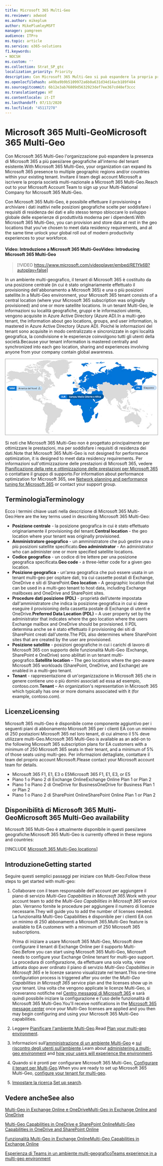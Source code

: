 ```yaml
---
title: Microsoft 365 Multi-Geo
ms.reviewer: adwood
ms.author: mikeplum
author: MikePlumleyMSFT
manager: pamgreen
audience: ITPro
ms.topic: article
ms.service: o365-solutions
f1.keywords:
- NOCSH
ms.custom: ''
ms.collection: Strat_SP_gtc
localization_priority: Priority
description: Con Microsoft 365 Multi-Geo si può espandere la propria presenza Microsoft 365 a più paesi/aree geografiche.
ms.openlocfilehash: a49ba9b9b5109972a6b0a631d34d14acb189f484
ms.sourcegitcommit: 6b12e3ab76809d5632923def7ee367cd48ef3ccc
ms.translationtype: HT
ms.contentlocale: it-IT
ms.lasthandoff: 07/13/2020
ms.locfileid: "45117278"
---
```

# <a name="microsoft-365-multi-geo"></a><span data-ttu-id="8d7bd-103">Microsoft 365 Multi-Geo</span><span class="sxs-lookup"><span data-stu-id="8d7bd-103">Microsoft 365 Multi-Geo</span></span>

<span data-ttu-id="8d7bd-104">Con Microsoft 365 Multi-Geo l'organizzazione può espandere la presenza di Microsoft 365 a più paesi/aree geografiche all'interno del tenant esistente.</span><span class="sxs-lookup"><span data-stu-id="8d7bd-104">With Microsoft 365 Multi-Geo, your organization can expand its Microsoft 365 presence to multiple geographic regions and/or countries within your existing tenant.</span></span> <span data-ttu-id="8d7bd-105">Invitare il team degli account Microsoft a iscrivere la propria società multi-nazionale a Microsoft 365 Multi-Geo.</span><span class="sxs-lookup"><span data-stu-id="8d7bd-105">Reach out to your Microsoft Account Team to sign up your Multi-National Company for Microsoft 365 Multi-Geo.</span></span>
  
<span data-ttu-id="8d7bd-106">Con Microsoft 365 Multi-Geo, è possibile effettuare il provisioning e archiviare i dati inattivi nelle posizioni geografiche scelte per soddisfare i requisiti di residenza dei dati e allo stesso tempo sbloccare lo sviluppo globale delle esperienze di produttività moderna per i dipendenti.</span><span class="sxs-lookup"><span data-stu-id="8d7bd-106">With Microsoft 365 Multi-Geo, you can provision and store data at rest in the geo locations that you've chosen to meet data residency requirements, and at the same time unlock your global roll out of modern productivity experiences to your workforce.</span></span>

#### <a name="video-introducing-microsoft-365-multi-geo"></a><span data-ttu-id="8d7bd-107">Video: Introduzione a Microsoft 365 Multi-Geo</span><span class="sxs-lookup"><span data-stu-id="8d7bd-107">Video: Introducing Microsoft 365 Multi-Geo</span></span>

> [!VIDEO https://www.microsoft.com/videoplayer/embed/RE1Yk6B?autoplay=false]

<span data-ttu-id="8d7bd-108">In un ambiente multi-geografico, il tenant di Microsoft 365 è costituito da una posizione centrale (in cui è stato originariamente effettuato il provisioning dell'abbonamento a Microsoft 365) e una o più posizioni satellite.</span><span class="sxs-lookup"><span data-stu-id="8d7bd-108">In a Multi-Geo environment, your Microsoft 365 tenant consists of a central location (where your Microsoft 365 subscription was originally provisioned) and one or more satellite locations.</span></span> <span data-ttu-id="8d7bd-109">In un tenant Multi-Geo, le informazioni su località geografiche, gruppi e le informazioni utente, vengono acquisite in Azure Active Directory (Azure AD).</span><span class="sxs-lookup"><span data-stu-id="8d7bd-109">In a multi-geo tenant, the information about geo locations, groups, and user information, is mastered in Azure Active Directory (Azure AD).</span></span> <span data-ttu-id="8d7bd-110">Poiché le informazioni del tenant sono acquisite in modo centralizzato e sincronizzate in ogni località geografica, la condivisione e le esperienze coinvolgono tutti gli utenti della società.</span><span class="sxs-lookup"><span data-stu-id="8d7bd-110">Because your tenant information is mastered centrally and synchronized into each geo location, sharing and experiences involving anyone from your company contain global awareness.</span></span>

![Schermata della mappa multi-geo dall'interfaccia di amministrazione di SharePoint.](media/multi-geo-world-map.png)

<span data-ttu-id="8d7bd-112">Si noti che Microsoft 365 Multi-Geo non è progettato principalmente per ottimizzare le prestazioni, ma per soddisfare i requisiti di residenza dei dati.</span><span class="sxs-lookup"><span data-stu-id="8d7bd-112">Note that Microsoft 365 Multi-Geo is not designed for performance optimization, it is designed to meet data residency requirements.</span></span> <span data-ttu-id="8d7bd-113">Per informazioni sull'ottimizzazione delle prestazioni di Microsoft 365, vedere [Pianificazione della rete e ottimizzazione delle prestazioni per Microsoft 365](https://support.office.com/article/e5f1228c-da3c-4654-bf16-d163daee8848) o contattare il gruppo di supporto.</span><span class="sxs-lookup"><span data-stu-id="8d7bd-113">For information about performance optimization for Microsoft 365, see [Network planning and performance tuning for Microsoft 365](https://support.office.com/article/e5f1228c-da3c-4654-bf16-d163daee8848) or contact your support group.</span></span>

## <a name="terminology"></a><span data-ttu-id="8d7bd-114">Terminologia</span><span class="sxs-lookup"><span data-stu-id="8d7bd-114">Terminology</span></span>

<span data-ttu-id="8d7bd-115">Ecco i termini chiave usati nella descrizione di Microsoft 365 Multi-Geo:</span><span class="sxs-lookup"><span data-stu-id="8d7bd-115">Here are the key terms used in describing Microsoft 365 Multi-Geo:</span></span>

- <span data-ttu-id="8d7bd-116">**Posizione centrale** - la posizione geografica in cui è stato effettuato originariamente il provisioning del tenant.</span><span class="sxs-lookup"><span data-stu-id="8d7bd-116">**Central location** - the geo location where your tenant was originally provisioned.</span></span>
- <span data-ttu-id="8d7bd-117">**Amministratore geografico** - un amministratore che può gestire una o più posizioni satellite specificato.</span><span class="sxs-lookup"><span data-stu-id="8d7bd-117">**Geo administrator** - An administrator who can administer one or more specified satellite locations.</span></span>
- <span data-ttu-id="8d7bd-118">**Codice geografico** - un codice di tre lettere per una posizione geografica specificata.</span><span class="sxs-lookup"><span data-stu-id="8d7bd-118">**Geo code** - a three-letter code for a given geo location.</span></span>
- <span data-ttu-id="8d7bd-119">**Posizione geografica** - un'area geografica che può essere usata in un tenant multi-geo per ospitare dati, tra cui cassette postali di Exchange, OneDrive e siti di SharePoint.</span><span class="sxs-lookup"><span data-stu-id="8d7bd-119">**Geo location** – A geographic location that can be used in a multi-geo tenant to host data, including Exchange mailboxes and OneDrive and SharePoint sites.</span></span>
- <span data-ttu-id="8d7bd-120">**Procedure dati posizione (PDL)** - proprietà dell’utente impostata dall'amministratore che indica la posizione geografica in cui si deve eseguire il provisioning della cassetta postale di Exchange di utenti e OneDrive.</span><span class="sxs-lookup"><span data-stu-id="8d7bd-120">**Preferred Data Location (PDL)** – A user property set by the administrator that indicates where the geo location where the users Exchange mailbox and OneDrive should be provisioned.</span></span> <span data-ttu-id="8d7bd-121">Il PDL determina anche se è stato effettuato il provisioning dei siti di SharePoint creati dall'utente.</span><span class="sxs-lookup"><span data-stu-id="8d7bd-121">The PDL also determines where SharePoint sites that are created by the user are provisioned.</span></span>
- <span data-ttu-id="8d7bd-122">**Posizione satellite** - posizioni geografiche in cui i carichi di lavoro di Microsoft 365 con supporto delle funzionalità Multi-Geo (Exchange, SharePoint e OneDrive) sono abilitati in un tenant multi-geografico.</span><span class="sxs-lookup"><span data-stu-id="8d7bd-122">**Satellite location** – The geo locations where the geo-aware Microsoft 365 workloads (SharePoint, OneDrive, and Exchange) are enabled in a multi-geo tenant.</span></span>
- <span data-ttu-id="8d7bd-123">**Tenant** - rappresentazione di un'organizzazione in Microsoft 365 che in genere contiene uno o più domini associati ad essa ad esempio, contoso.com.</span><span class="sxs-lookup"><span data-stu-id="8d7bd-123">**Tenant** – An organization's representation in Microsoft 365 which typically has one or more domains associated with it (for example, contoso.com).</span></span>

## <a name="licensing"></a><span data-ttu-id="8d7bd-124">Licenze</span><span class="sxs-lookup"><span data-stu-id="8d7bd-124">Licensing</span></span>

<span data-ttu-id="8d7bd-125">Microsoft 365 multi-Geo è disponibile come componente aggiuntivo per i seguenti piani di abbonamento Microsoft 365 per i clienti EA con un minimo di 250 postazioni Microsoft 365 nel loro tenant, di cui almeno il 5% deve utilizzare multi-Geo.</span><span class="sxs-lookup"><span data-stu-id="8d7bd-125">Microsoft 365 Multi-Geo is available as an add-on to the following Microsoft 365 subscription plans for EA customers with a minimum of 250 Microsoft 365 seats in their tenant, and a minimum of 5% of those seats using multi-geo.</span></span> <span data-ttu-id="8d7bd-126">Per informazioni dettagliate, contattare il team del proprio account Microsoft.</span><span class="sxs-lookup"><span data-stu-id="8d7bd-126">Please contact your Microsoft account team for details.</span></span>

- <span data-ttu-id="8d7bd-127">Microsoft 365 F1, E1, E3 o E5</span><span class="sxs-lookup"><span data-stu-id="8d7bd-127">Microsoft 365 F1, E1, E3, or E5</span></span>
- <span data-ttu-id="8d7bd-128">Piano 1 o Piano 2 di Exchange Online</span><span class="sxs-lookup"><span data-stu-id="8d7bd-128">Exchange Online Plan 1 or Plan 2</span></span>
- <span data-ttu-id="8d7bd-129">Piano 1 o Piano 2 di OneDrive for Business</span><span class="sxs-lookup"><span data-stu-id="8d7bd-129">OneDrive for Business Plan 1 or Plan 2</span></span>
- <span data-ttu-id="8d7bd-130">Piano 1 o Piano 2 di SharePoint Online</span><span class="sxs-lookup"><span data-stu-id="8d7bd-130">SharePoint Online Plan 1 or Plan 2</span></span>

## <a name="microsoft-365-multi-geo-availability"></a><span data-ttu-id="8d7bd-131">Disponibilità di Microsoft 365 Multi-Geo</span><span class="sxs-lookup"><span data-stu-id="8d7bd-131">Microsoft 365 Multi-Geo availability</span></span>

<span data-ttu-id="8d7bd-132">Microsoft 365 Multi-Geo è attualmente disponibile in questi paesi/aree geografiche:</span><span class="sxs-lookup"><span data-stu-id="8d7bd-132">Microsoft 365 Multi-Geo is currently offered in these regions and countries:</span></span>

[!INCLUDE [Microsoft 365 Multi-Geo locations](includes/office-365-multi-geo-locations.md)]

## <a name="getting-started"></a><span data-ttu-id="8d7bd-133">Introduzione</span><span class="sxs-lookup"><span data-stu-id="8d7bd-133">Getting started</span></span>

<span data-ttu-id="8d7bd-134">Seguire questi semplici passaggi per iniziare con Multi-Geo:</span><span class="sxs-lookup"><span data-stu-id="8d7bd-134">Follow these steps to get started with multi-geo:</span></span>

1. <span data-ttu-id="8d7bd-135">Collaborare con il team responsabile dell'account per aggiungere il piano di servizio _Multi-Geo Capabilities in Microsoft 365_.</span><span class="sxs-lookup"><span data-stu-id="8d7bd-135">Work with your account team to add the _Multi-Geo Capabilities in Microsoft 365_ service plan.</span></span> <span data-ttu-id="8d7bd-136">Verranno fornite le procedure per aggiungere il numero di licenze necessarie.</span><span class="sxs-lookup"><span data-stu-id="8d7bd-136">They will guide you to add the number of licenses needed.</span></span> <span data-ttu-id="8d7bd-137">La funzionalità Multi-Geo Capabilities è disponibile per i clienti EA con un minimo di 250 abbonamenti a Microsoft 365.</span><span class="sxs-lookup"><span data-stu-id="8d7bd-137">Multi-Geo feature is available to EA customers with a minimum of 250 Microsoft 365 subscriptions.</span></span>

   <span data-ttu-id="8d7bd-138">Prima di iniziare a usare Microsoft 365 Multi-Geo, Microsoft deve configurare il tenant di Exchange Online per il supporto Multi-Geo.</span><span class="sxs-lookup"><span data-stu-id="8d7bd-138">Before you can start using Microsoft 365 Multi-Geo, Microsoft needs to configure your Exchange Online tenant for multi-geo support.</span></span> <span data-ttu-id="8d7bd-139">La procedura di configurazione, da effettuare una sola volta, viene attivata dopo aver ordinato il piano di servizio *Multi-Geo Capabilities in Microsoft 365* e le licenze saranno visualizzate nel tenant.</span><span class="sxs-lookup"><span data-stu-id="8d7bd-139">This one-time configuration process is triggered after you order the *Multi-Geo Capabilities in Microsoft 365* service plan and the licenses show up in your tenant.</span></span> <span data-ttu-id="8d7bd-140">Una volta che vengono applicate le licenze Multi-Geo, si riceveranno notifiche nel [Centro messaggi di Microsoft 365](https://support.office.com/article/38FB3333-BFCC-4340-A37B-DEDA509C2093) e sarà quindi possibile iniziare la configurazione e l'uso delle funzionalità di Microsoft 365 Multi-Geo.</span><span class="sxs-lookup"><span data-stu-id="8d7bd-140">You'll receive notifications in the [Microsoft 365 message center](https://support.office.com/article/38FB3333-BFCC-4340-A37B-DEDA509C2093) once your Multi-Geo licenses are applied and you then may begin configuring and using your Microsoft 365 Multi-Geo capabilities.</span></span>

2. <span data-ttu-id="8d7bd-141">Leggere [Pianificare l'ambiente Multi-Geo](plan-for-multi-geo.md).</span><span class="sxs-lookup"><span data-stu-id="8d7bd-141">Read [Plan your multi-geo environment](plan-for-multi-geo.md).</span></span>

3. <span data-ttu-id="8d7bd-142">Informazioni sull’[amministrazione di un ambiente Multi-Geo](administering-a-multi-geo-environment.md) e [ sul riscontro degli utenti sull’ambiente](multi-geo-user-experience.md).</span><span class="sxs-lookup"><span data-stu-id="8d7bd-142">Learn about [administering a multi-geo environment](administering-a-multi-geo-environment.md) and [how your users will experience the environment](multi-geo-user-experience.md).</span></span>

4. <span data-ttu-id="8d7bd-143">Quando si è pronti per configurare Microsoft 365 Multi-Geo, [Configurare il tenant per Multi-Geo](multi-geo-tenant-configuration.md).</span><span class="sxs-lookup"><span data-stu-id="8d7bd-143">When you are ready to set up Microsoft 365 Multi-Geo, [configure your tenant for multi-geo](multi-geo-tenant-configuration.md).</span></span>

5. <span data-ttu-id="8d7bd-144">[Impostare la ricerca](configure-search-for-multi-geo.md).</span><span class="sxs-lookup"><span data-stu-id="8d7bd-144">[Set up search](configure-search-for-multi-geo.md).</span></span>

## <a name="see-also"></a><span data-ttu-id="8d7bd-145">Vedere anche</span><span class="sxs-lookup"><span data-stu-id="8d7bd-145">See also</span></span>

[<span data-ttu-id="8d7bd-146">Multi-Geo in Exchange Online e OneDrive</span><span class="sxs-lookup"><span data-stu-id="8d7bd-146">Multi-Geo in Exchange Online and OneDrive</span></span>](https://Aka.ms/GoMultiGeo)

[<span data-ttu-id="8d7bd-147">Multi-Geo Capabilities in OneDrive e SharePoint Online</span><span class="sxs-lookup"><span data-stu-id="8d7bd-147">Multi-Geo Capabilities in OneDrive and SharePoint Online</span></span>](https://docs.microsoft.com/office365/enterprise/multi-geo-capabilities-in-onedrive-and-sharepoint-online-in-office-365)

[<span data-ttu-id="8d7bd-148">Funzionalità Multi-Geo in Exchange Online</span><span class="sxs-lookup"><span data-stu-id="8d7bd-148">Multi-Geo Capabilities in Exchange Online</span></span>](https://docs.microsoft.com/office365/enterprise/multi-geo-capabilities-in-exchange-online)

[<span data-ttu-id="8d7bd-149">Esperienza di Teams in un ambiente multi-geografico</span><span class="sxs-lookup"><span data-stu-id="8d7bd-149">Teams experience in a multi-geo environment</span></span>](https://docs.microsoft.com/microsoftteams/teams-experience-o365odb-spo-multi-geo)
